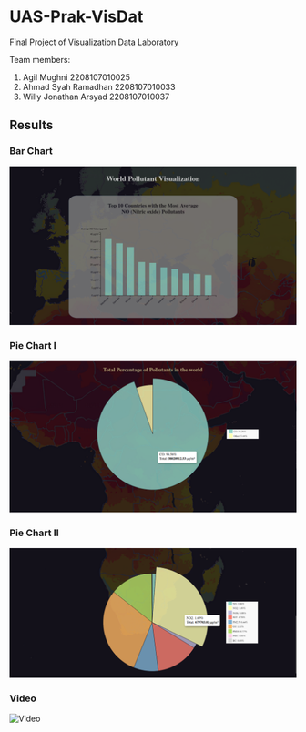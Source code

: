 # UAS-Prak-VisDat
Final Project of Visualization Data Laboratory

Team members:
1. Agil Mughni 2208107010025
2. Ahmad Syah Ramadhan 2208107010033
3. Willy Jonathan Arsyad 2208107010037

## Results
### Bar Chart
![Bar Chart](https://github.com/Findney/Global-Pollutant-Visualization/blob/main/img/bar_chart.png)

### Pie Chart I
![Pie Chart I](https://github.com/Findney/Global-Pollutant-Visualization/blob/main/img/pie_chart_1.png)

### Pie Chart II
![Pie Chart II](https://github.com/Findney/Global-Pollutant-Visualization/blob/main/img/pie_chart_2.png)

### Video
![Video](https://drive.google.com/file/d/1dgOOnQrrnKGvLQoq7v8z7BiNivSDgdRo/view?usp=sharing)

